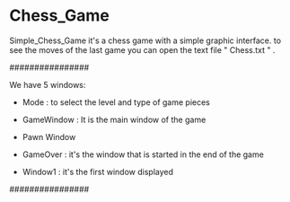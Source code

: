 # Chess_Game

Simple_Chess_Game
it's a chess game with a simple graphic interface. to see the moves of the last game you can open the text file " Chess.txt " .

################

We have 5 windows:

  - Mode : to select the level and type of game pieces

  - GameWindow : It is the main window of the game
  
  - Pawn Window

  - GameOver : it's the window that is started in the end of the game

  - Window1 : it's the first window displayed
  
################
